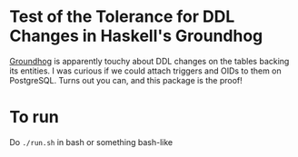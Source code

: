 # Test of the Tolerance for DDL Changes in Haskell's Groundhog 

[Groundhog](https://hackage.haskell.org/package/groundhog) is apparently touchy about DDL changes on the tables backing its entities. I was curious if we could attach
triggers and OIDs to them on PostgreSQL. Turns out you can, and this package is the proof!

# To run

Do `./run.sh` in bash or something bash-like
